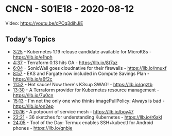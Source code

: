 # CNCN - S01E18 - 2020-08-12

Video: https://youtu.be/cPCq3dihJiE

## Today's Topics

- [3:25](https://www.youtube.com/watch?v=cPCq3dihJiE&t=205) - Kubernetes 1.19 release candidate available for MicroK8s - https://llb.io/e1hph
- [4:37](https://www.youtube.com/watch?v=cPCq3dihJiE&t=277) - Terraform 0.13 hits GA - https://llb.io/8t7az
- [6:04](https://www.youtube.com/watch?v=cPCq3dihJiE&t=364) - SonicWall goes cloudnative for their firewalls - https://llb.io/nnuxf
- [8:57](https://www.youtube.com/watch?v=cPCq3dihJiE&t=537) - EKS and Fargate now included in Compute Savings Plan - https://llb.io/a6f2c
- [11:52](https://www.youtube.com/watch?v=cPCq3dihJiE&t=712) - Hot sauce! Now there's K3sup SWAG! - https://llb.io/qgztb
- [13:30](https://www.youtube.com/watch?v=cPCq3dihJiE&t=810) - A Terraform provider for Kubernetes resource management - https://llb.io/7u0cn
- [15:13](https://www.youtube.com/watch?v=cPCq3dihJiE&t=913) - I'm not the only one who thinks imagePullPolicy: Always is bad - https://llb.io/on2ep
- [20:16](https://www.youtube.com/watch?v=cPCq3dihJiE&t=1216) - A potpourri of service mesh - https://llb.io/boy47
- [22:21](https://www.youtube.com/watch?v=cPCq3dihJiE&t=1341) - 36 sketches for understanding Kubernetes - https://llb.io/r6akl
- [24:05](https://www.youtube.com/watch?v=cPCq3dihJiE&t=1444) - Tool of the Day: Termux enables SSH+kubectl for Android phones - https://llb.io/qnbje
